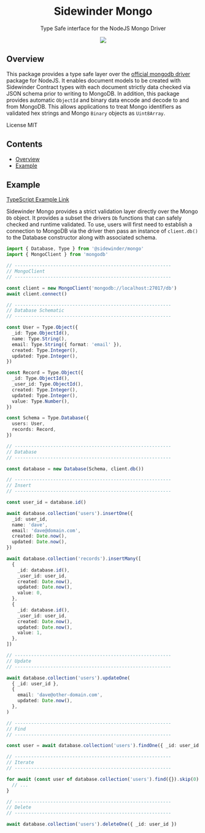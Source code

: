<div align='center'>

<h1>Sidewinder Mongo</h1>

<p>Type Safe interface for the NodeJS Mongo Driver</p>

[<img src="https://img.shields.io/npm/v/@sidewinder/mongo?label=%40sidewinder%2Fmongo">](https://www.npmjs.com/package/@sidewinder/mongo)

</div>

## Overview

This package provides a type safe layer over the [official mongodb driver](https://www.npmjs.com/package/mongodb) package for NodeJS. It enables document models to be created with Sidewinder Contract types with each document strictly data checked via JSON schema prior to writing to MongoDB. In addition, this package provides automatic `ObjectId` and binary data encode and decode to and from MongoDB. This allows applications to treat Mongo identifiers as validated hex strings and Mongo `Binary` objects as `Uint8Array`.

License MIT

## Contents

- [Overview](#Overview)
- [Example](#Example)

## Example

[TypeScript Example Link](https://www.typescriptlang.org/play?#code/JYWwDg9gTgLgBAbzgEQIY1QI1QZwKYA0cAKgJ5h5wC+cAZlBCHAOQACOwAJngO7AB23KAHoQEfgHMIzAFChIsRHACy4qQGEANsDz94NeoxZjJETplkzhwuAFp7Dx0+cvXb9-as3VprTr1edh7BIaHOMjIAxuI48JHauvAAvHD8vCpqEH6JABTMJlLmAFzWmhCRqJoAFhCxRQBMAOwADACMjcLmzACUMqg8qMBxCXoAdNH8aZEwOb2BYQuLboFoGNj4cADKkVV4IOjAkfNLJycRE7FwAKr4UHApZBSjAPKYAFZ40zkIMnB-cAB9LhFf5-R54F7vT4wACSnFmBF+-34qBAeBB-3Bo02MCgAgkCKRfz2g00GJI5AhOLxkm+dGg+xgIOYJOAmmY1G6iNBkSgeHQeE4IKxML0eAkeCghNBAFcwJwBUKKU9RTBxZLZjIqHMLvAAEqfaCce7KiGvD5fH6goFK0GmyEW2HwrlEwEy2424WUh3QuHS-68-lq20isUSqUu2XyxUY0Nq8P+v4AN0qMvRoKxADkZSBMBretrzjF4NtdvsTVjVlhcHhvq73ZKcOSbpLuf8+dEoJwm3ADZ3OFq5tYgqdR6EVuhq-hjmPZ+4i-xLgq1jWTWkeChJ+ta6WSUR4v4YKNzLMhzY5xfXIFRbcYDPLw-bAvLg2oDaTcupxCuJq+gMhnAn7buMECaJo0LAOIeSvjgPSjAIt7PGkdbWsCdpwK+Nptn8KJouSLAKkmeDMNhcCsmS-zMIReCsJwjCDPwIEgCRrqBjGm5qqM-AQDwiYYdGwYgqsELcbxBZzP0gzwEBNYgWBEFQcwHZGrB3TwYukowMoqD8KQOQANpWv8nroTJ+Dwc6pEAphaE2ZwpFsYJfzCVxPF8XKy6ChiLmiXxKaaGm+HNFqRBGX8Jl2mZ36Wa61kerZ8X2axfLsRxIluZG-wealPkZaR-mBaCrRagAumeI6PpegRXAJeD3pVc4RJJAFRXJ4HTJB-DQbcqmjNlapIbWSAmXZ1Cha65HklRqBEawEAwLsUC2HR+wCExLFRp5Sq5WJg4RPVDVjoEABiAgDsOh1VVExYYbcJrNdJW6ydE8kdYpMFwbQZ2DXSI2JZyEQXZdjXDjCapQAKB3A0sES0NAcAPTkuq3ZKcAQLQgFPeZL3tTAnXdY2n1nXS2qjDgADWwBgDkzRqRg5O1q0tPdIgESgsOoyc1qgPntDR3DsgeDgWqUN82ETX-o9K7Y6BuP48wH1qdwwt4D9w0JZK77akAA)

Sidewinder Mongo provides a strict validation layer directly over the Mongo `Db` object. It provides a subset the drivers `Db` functions that can safely checked and runtime validated. To use, users will first need to establish a connection to MongoDB via the driver then pass an instance of `client.db()` to the Database constructor along with associated schema.

```typescript
import { Database, Type } from '@sidewinder/mongo'
import { MongoClient } from 'mongodb'

// ---------------------------------------------------------
// MongoClient
// ---------------------------------------------------------

const client = new MongoClient('mongodb://localhost:27017/db')
await client.connect()

// ---------------------------------------------------------
// Database Schematic
// ---------------------------------------------------------

const User = Type.Object({
  _id: Type.ObjectId(),
  name: Type.String(),
  email: Type.String({ format: 'email' }),
  created: Type.Integer(),
  updated: Type.Integer(),
})

const Record = Type.Object({
  _id: Type.ObjectId(),
  _user_id: Type.ObjectId(),
  created: Type.Integer(),
  updated: Type.Integer(),
  value: Type.Number(),
})

const Schema = Type.Database({
  users: User,
  records: Record,
})

// ---------------------------------------------------------
// Database
// ---------------------------------------------------------

const database = new Database(Schema, client.db())

// ---------------------------------------------------------
// Insert
// ---------------------------------------------------------

const user_id = database.id()

await database.collection('users').insertOne({
  _id: user_id,
  name: 'dave',
  email: 'dave@domain.com',
  created: Date.now(),
  updated: Date.now(),
})

await database.collection('records').insertMany([
  {
    _id: database.id(),
    _user_id: user_id,
    created: Date.now(),
    updated: Date.now(),
    value: 0,
  },
  {
    _id: database.id(),
    _user_id: user_id,
    created: Date.now(),
    updated: Date.now(),
    value: 1,
  },
])

// ---------------------------------------------------------
// Update
// ---------------------------------------------------------

await database.collection('users').updateOne(
  { _id: user_id },
  {
    email: 'dave@other-domain.com',
    updated: Date.now(),
  },
)

// ---------------------------------------------------------
// Find
// ---------------------------------------------------------

const user = await database.collection('users').findOne({ _id: user_id })

// ---------------------------------------------------------
// Iterate
// ---------------------------------------------------------

for await (const user of database.collection('users').find({}).skip(0).take(10)) {
  // ...
}

// ---------------------------------------------------------
// Delete
// ---------------------------------------------------------

await database.collection('users').deleteOne({ _id: user_id })
```
